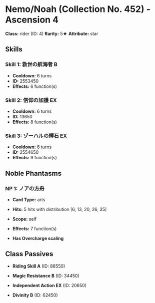 # Nemo/Noah (Collection No. 452) - Ascension 4

**Class:** rider (ID: 4)
**Rarity:** 5★
**Attribute:** star

## Skills

### Skill 1: 救世の航海者 B
- **Cooldown:** 6 turns
- **ID:** 2553450
- **Effects:** 6 function(s)

### Skill 2: 信仰の加護 EX
- **Cooldown:** 6 turns
- **ID:** 13650
- **Effects:** 8 function(s)

### Skill 3: ゾーハルの輝石 EX
- **Cooldown:** 6 turns
- **ID:** 2554650
- **Effects:** 9 function(s)

## Noble Phantasms

### NP 1: ノアの方舟
- **Card Type:** arts
- **Hits:** 5 hits with distribution [6, 13, 20, 26, 35]
- **Scope:** self
- **Effects:** 7 function(s)

- **Has Overcharge scaling**

## Class Passives

- **Riding Skill A** (ID: 88550)

- **Magic Resistance B** (ID: 34450)

- **Independent Action EX** (ID: 20650)

- **Divinity B** (ID: 62450)
